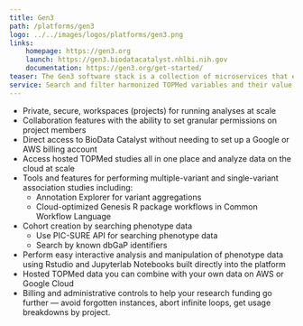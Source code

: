 ```yaml
---
title: Gen3
path: /platforms/gen3
logo: ../../images/logos/platforms/gen3.png
links: 
    homepage: https://gen3.org
    launch: https://gen3.biodatacatalyst.nhlbi.nih.gov
    documentation: https://gen3.org/get-started/
teaser: The Gen3 software stack is a collection of microservices that enable the standing-up of data commons, which allows different partner organizations to pool data and grants approved researchers access to harmonized datasets in a scalable, reproducible, and secure manner.
service: Search and filter harmonized TOPMed variables and their value ranges, and export the selected cohorts to analytical workspaces. Gen3 also allows users to search study-specific genomic and phenotypic data files broken down by consent groups, and discover new studies to apply for access through dbGaP.
---
```

- Private, secure, workspaces (projects) for running analyses at scale
- Collaboration features with the ability to set granular permissions on project members
- Direct access to BioData Catalyst without needing to set up a Google or AWS billing account
- Access hosted TOPMed studies all in one place and analyze data on the cloud at scale
- Tools and features for performing multiple-variant and single-variant association studies including:
    + Annotation Explorer for variant aggregations
    + Cloud-optimized Genesis R package workflows in Common Workflow Language
- Cohort creation by searching phenotype data
    + Use PIC-SURE API for searching phenotype data 
    + Search by known dbGaP identifiers
- Perform easy interactive analysis and manipulation of phenotype data using Rstudio and Jupyterlab Notebooks built directly into the platform
- Hosted TOPMed data  you can combine with your own data on AWS or Google Cloud
- Billing and administrative controls to help your research funding go further &mdash; avoid forgotten instances, abort infinite loops, get usage breakdowns by project.
